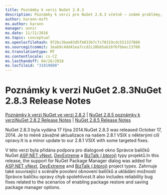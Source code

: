 ```yaml
---
title: Poznámky k verzi NuGet 2.8.3
description: Poznámky k verzi pro NuGet 2.8.3 včetně – známé problémy, opravy chyb, přidaných funkcí a chcete.
author: karann-msft
ms.author: karann
manager: unnir
ms.date: 11/11/2016
ms.topic: conceptual
ms.openlocfilehash: 972bc3bae03d5fb033b7c7c70319cdc551327880
ms.sourcegitcommit: 3eab9c4dd41ea7ccd2c28bb5ab16f6fbbec13708
ms.translationtype: MT
ms.contentlocale: cs-CZ
ms.lasthandoff: 04/26/2018
ms.locfileid: "31819608"
---
```

# <a name="nuget-283-release-notes"></a><span data-ttu-id="9cbc5-103">Poznámky k verzi NuGet 2.8.3</span><span class="sxs-lookup"><span data-stu-id="9cbc5-103">NuGet 2.8.3 Release Notes</span></span>

<span data-ttu-id="9cbc5-104">[Poznámky k verzi NuGet ve verzi 2.8.2](../release-notes/nuget-2.8.2.md) | [NuGet 2.8.5 poznámky k verzi](../release-notes/nuget-2.8.5.md)</span><span class="sxs-lookup"><span data-stu-id="9cbc5-104">[NuGet 2.8.2 Release Notes](../release-notes/nuget-2.8.2.md) | [NuGet 2.8.5 Release Notes](../release-notes/nuget-2.8.5.md)</span></span>

<span data-ttu-id="9cbc5-105">NuGet 2.8.3 byla vydána 17 října 2014.</span><span class="sxs-lookup"><span data-stu-id="9cbc5-105">NuGet 2.8.3 was released October 17, 2014.</span></span> <span data-ttu-id="9cbc5-106">Je to méně závažné aktualizace na našem 2.8.1 VSIX s některými cílí opravy.</span><span class="sxs-lookup"><span data-stu-id="9cbc5-106">It is a minor update to our 2.8.1 VSIX with some targeted fixes.</span></span>

<span data-ttu-id="9cbc5-107">V této verzi byla přidána podpora pro dialogové okno Správce balíčků NuGet [ASP.NET vNext](http://www.asp.net/vnext), [DevExtreme](http://js.devexpress.com/) a [BizTalk (.btproj)](/biztalk/core/developing-biztalk-server-applications) typy projektů.</span><span class="sxs-lookup"><span data-stu-id="9cbc5-107">In this release, the support for NuGet Package Manager dialog was added for [ASP.NET vNext](http://www.asp.net/vnext), [DevExtreme](http://js.devexpress.com/) and [BizTalk (.btproj)](/biztalk/core/developing-biztalk-server-applications) project types.</span></span> <span data-ttu-id="9cbc5-108">Zahrnuje také související s scénáře povolení obnovení balíčků a ukládání možnosti Správce balíčku opravy chyb spolehlivost.</span><span class="sxs-lookup"><span data-stu-id="9cbc5-108">It also includes reliability bug fixes related to the scenarios of enabling package restore and saving package manager options.</span></span>
